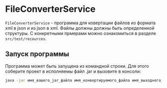 # FileConverterService
`FileConverterService` - программа для ковертации файлов из формата xml в json и из json в xml. Файлы должны должны быть определенной структуры. С конкретными прмерами можно ознакомиться в разделе `src/test/recources`.

## Запуск программы

Программа может быть запущена из командной строки. Для этого соберите проект в исполняемы файл .jar и вызовите в консоли:
```bash
java -jar имя_вашего_jar_файла имя_конвертируемого_файла имя_выходного_файла
```
